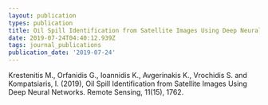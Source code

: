 ```yaml
---
layout: publication
types: publication
title: Oil Spill Identification from Satellite Images Using Deep Neural Networks
date: 2019-07-24T04:40:12.939Z
tags: journal_publications
publication_date: '2019-07-24'
---
```

Krestenitis M., Orfanidis G., Ioannidis K., Avgerinakis K., Vrochidis S. and Kompatsiaris, I. (2019), Oil Spill Identification from Satellite Images Using Deep Neural Networks.  Remote Sensing, 11(15), 1762.
